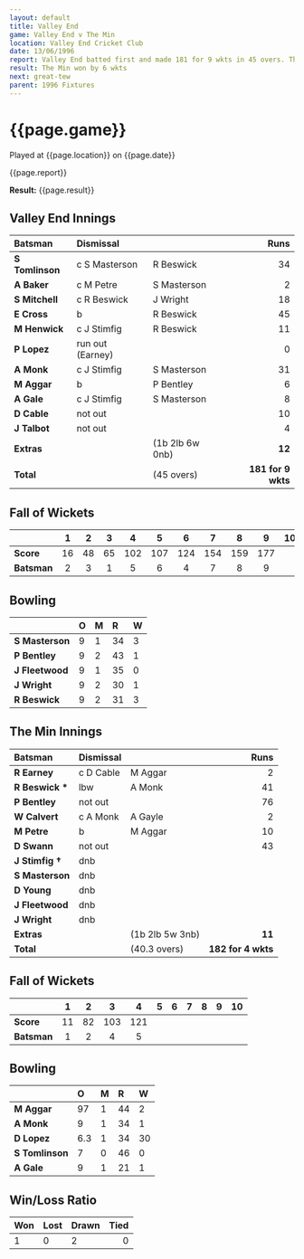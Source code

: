 ```yaml
---
layout: default
title: Valley End
game: Valley End v The Min
location: Valley End Cricket Club
date: 13/06/1996
report: Valley End batted first and made 181 for 9 wkts in 45 overs. The Min replied with 182 for 4 wkts
result: The Min won by 6 wkts
next: great-tew
parent: 1996 Fixtures
---
```


# {{page.game}}

Played at {{page.location}} on {{page.date}}

{{page.report}}

**Result:** {{page.result}}

## Valley End Innings

| Batsman | Dismissal |  | Runs |
|:---|:---|---|---:|
| **S Tomlinson** | c S Masterson | R Beswick | 34 |
| **A Baker** | c M Petre | S Masterson | 2 |
| **S Mitchell** | c R Beswick | J Wright | 18 |
| **E Cross** | b | R Beswick | 45 |
| **M Henwick** | c J Stimfig | R Beswick | 11 |
| **P Lopez** | run out (Earney) |  | 0 |
| **A Monk** | c J Stimfig | S Masterson | 31 |
| **M Aggar** | b | P Bentley | 6 |
| **A Gale** | c J Stimfig | S Masterson | 8 |
| **D Cable** | not out |  | 10 |
| **J Talbot** | not out |  | 4 |
| **Extras** | | (1b 2lb 6w 0nb) | **12** |
| **Total** | | (45 overs) | ****181 for 9 wkts**** |

## Fall of Wickets

| | 1 | 2 | 3 | 4 | 5 | 6 | 7 | 8 | 9 | 10 |
|---|:---:|:---:|:---:|:---:|:---:|:---:|:---:|:---:|:---:|:---:|
| **Score** | 16 | 48 | 65 | 102 | 107 | 124 | 154 | 159 | 177 |  |
| **Batsman** | 2 | 3 | 1 | 5 | 6 | 4 | 7 | 8 | 9 |  |

## Bowling

| | O | M | R | W |
|---|:---|:---|:---|:---|
| **S Masterson** | 9 | 1 | 34 | 3 |
| **P Bentley** | 9 | 2 | 43 | 1 |
| **J Fleetwood** | 9 | 1 | 35 | 0 |
| **J Wright** | 9 | 2 | 30 | 1 |
| **R Beswick** | 9 | 2 | 31 | 3 |

## The Min Innings

| Batsman | Dismissal |  | Runs |
|:---|:---|---|---:|
| **R Earney** | c D Cable | M Aggar | 2 |
| **R Beswick &#42;** | lbw | A Monk | 41 |
| **P Bentley** | not out |  | 76 |
| **W Calvert** | c A Monk | A Gayle | 2 |
| **M Petre** | b | M Aggar | 10 |
| **D Swann** | not out |  | 43 |
| **J Stimfig &#8224;** | dnb |  |  |
| **S Masterson** | dnb |  |  |
| **D Young** | dnb |  |  |
| **J Fleetwood** | dnb |  |  |
| **J Wright** | dnb |  |  |
| **Extras** | | (1b 2lb 5w 3nb) | **11** |
| **Total** | | (40.3 overs) | ****182 for 4 wkts**** |

## Fall of Wickets

| | 1 | 2 | 3 | 4 | 5 | 6 | 7 | 8 | 9 | 10 |
|---|:---:|:---:|:---:|:---:|:---:|:---:|:---:|:---:|:---:|:---:|
| **Score** | 11 | 82 | 103 | 121 |  |  |  |  |  |  |
| **Batsman** | 1 | 2 | 4 | 5 |  |  |  |  |  |  |

## Bowling

| | O | M | R | W |
|---|:---|:---|:---|:---|
| **M Aggar** | 97 | 1 | 44 | 2 |
| **A Monk** | 9 | 1 | 34 | 1 |
| **D Lopez** | 6.3 | 1 | 34 | 30|
| **S Tomlinson** | 7 | 0 | 46 | 0 |
| **A Gale** | 9 | 1 | 21 | 1 |

## Win/Loss Ratio

| Won | Lost | Drawn | Tied |
|:---|:---|:---|---:|
| 1 | 0 | 2 | 0|
